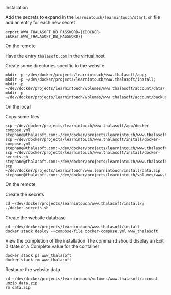 Installation

Add the secrets to expand
In the `learnintouch/learnintouch/start.sh` file add an entry for each new secret
```
export WWW_THALASOFT_DB_PASSWORD={{DOCKER-SECRET:WWW_THALASOFT_DB_PASSWORD}}
```

On the remote

Have the entry `thalasoft.com` in the virtual host

Create some directories specific to the website
```
mkdir -p ~/dev/docker/projects/learnintouch/www.thalasoft/app;
mkdir -p ~/dev/docker/projects/learnintouch/www.thalasoft/install;
mkdir -p ~/dev/docker/projects/learnintouch/volumes/www.thalasoft/account/data/;
mkdir -p ~/dev/docker/projects/learnintouch/volumes/www.thalasoft/account/backup/;
```

On the local

Copy some files
```
scp ~/dev/docker/projects/learnintouch/www.thalasoft/app/docker-compose.yml stephane@thalasoft.com:~/dev/docker/projects/learnintouch/www.thalasoft/app
scp ~/dev/docker/projects/learnintouch/www.thalasoft/install/docker-compose.yml stephane@thalasoft.com:~/dev/docker/projects/learnintouch/www.thalasoft/install
scp ~/dev/docker/projects/learnintouch/www.thalasoft/install/docker-secrets.sh stephane@thalasoft.com:~/dev/docker/projects/learnintouch/www.thalasoft/install
scp ~/dev/docker/projects/learnintouch/www.learnintouch/install/data.zip stephane@thalasoft.com:~/dev/docker/projects/learnintouch/volumes/www.thalasoft/account
```

On the remote

Create the secrets
```
cd ~/dev/docker/projects/learnintouch/www.thalasoft/install/;
./docker-secrets.sh
```

Create the website database
```
cd ~/dev/docker/projects/learnintouch/www.thalasoft/install
docker stack deploy --compose-file docker-compose.yml www_thalasoft
```

View the completion of the installation
The command should display an Exit 0 state or a Complete value for the container
```
docker stack ps www_thalasoft
docker stack rm www_thalasoft
```

Restaure the website data
```
cd ~/dev/docker/projects/learnintouch/volumes/www.thalasoft/account
unzip data.zip
rm data.zip
```

